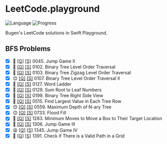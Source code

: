# LeetCode.playground
![Language](https://img.shields.io/badge/Language-Swift%205.2-orange.svg)
![Progress](https://img.shields.io/badge/Count-14-orange.svg)

Bugen's LeetCode solutions in Swift Playground.
## BFS Problems
- [X] 🔞 [[Q]](https://leetcode.com/problems/jump-game-ii/) [[S]](.././LeetCode.playground/Pages/45-Jump%20Game%20II.xcplaygroundpage/Contents.swift) 0045. Jump Game II 
- [X] 🤨 [[Q]](https://leetcode.com/problems/binary-tree-level-order-traversal/) [[S]](.././LeetCode.playground/Pages/102.%20Binary%20Tree%20Level%20Order%20Traversal.xcplaygroundpage/Contents.swift) 0102. Binary Tree Level Order Traversal 
- [X] 🤨 [[Q]](https://leetcode.com/problems/binary-tree-zigzag-level-order-traversal/) [[S]](.././LeetCode.playground/Pages/103.%20Binary%20Tree%20Zigzag%20Level%20Order%20Traversal.xcplaygroundpage/Contents.swift) 0103. Binary Tree Zigzag Level Order Traversal 
- [X] 😊 [[Q]](https://leetcode.com/problems/binary-tree-level-order-traversal-ii/) [[S]](.././LeetCode.playground/Pages/107.%20Binary%20Tree%20Level%20Order%20Traversal%20II.xcplaygroundpage/Contents.swift) 0107. Binary Tree Level Order Traversal II 
- [X] 🤨 [[Q]](https://leetcode.com/problems/word-ladder/) [[S]](.././LeetCode.playground/Pages/127-Word%20Ladder.xcplaygroundpage/Contents.swift) 0127. Word Ladder 
- [X] 🤨 [[Q]](https://leetcode.com/problems/sum-root-to-leaf-numbers/) [[S]](.././LeetCode.playground/Pages/129.%20Sum%20Root%20to%20Leaf%20Numbers.xcplaygroundpage/Contents.swift) 0129. Sum Root to Leaf Numbers 
- [X] 🤨 [[Q]](https://leetcode.com/problems/binary-tree-right-side-view/) [[S]](.././LeetCode.playground/Pages/199-Binary%20Tree%20Right%20Side%20View.xcplaygroundpage/Contents.swift) 0199. Binary Tree Right Side View 
- [X] 🤨 [[Q]](https://leetcode.com/problems/find-largest-value-in-each-tree-row/) [[S]](.././LeetCode.playground/Pages/515-Find%20Largest%20Value%20in%20Each%20Tree%20Row.xcplaygroundpage/Contents.swift) 0515. Find Largest Value in Each Tree Row 
- [X] 😊 [[Q]](https://leetcode.com/problems/maximum-depth-of-n-ary-tree/) [[S]](.././LeetCode.playground/Pages/559-Maximum%20Depth%20of%20N-ary%20Tree.xcplaygroundpage/Contents.swift) 0559. Maximum Depth of N-ary Tree 
- [X] 😊 [[Q]](https://leetcode.com/problems/flood-fill/) [[S]](.././LeetCode.playground/Pages/733-Flood%20Fill.xcplaygroundpage/Contents.swift) 0733. Flood Fill 
- [X] 🔞 [[Q]](https://leetcode.com/problems/minimum-moves-to-move-a-box-to-their-target-location/) [[S]](.././LeetCode.playground/Pages/1263-Minimum%20Moves%20to%20Move%20a%20Box%20to%20Their%20Target%20Location.xcplaygroundpage/Contents.swift) 1263. Minimum Moves to Move a Box to Their Target Location 
- [X] 🤨 [[Q]](https://leetcode.com/problems/jump-game-iii/) [[S]](.././LeetCode.playground/Pages/1306-Jump%20Game%20III.xcplaygroundpage/Contents.swift) 1306. Jump Game III 
- [X] 😫 [[Q]](https://leetcode.com/problems/jump-game-iv/) [[S]](.././LeetCode.playground/Pages/1345.%20Jump%20Game%20IV.xcplaygroundpage/Contents.swift) 1345. Jump Game IV 
- [X] 🤨 [[Q]](https://leetcode.com/problems/check-if-there-is-a-valid-path-in-a-grid/) [[S]](.././LeetCode.playground/Pages/1391.%20Check%20if%20There%20is%20a%20Valid%20Path%20in%20a%20Grid.xcplaygroundpage/Contents.swift) 1391. Check if There is a Valid Path in a Grid 
